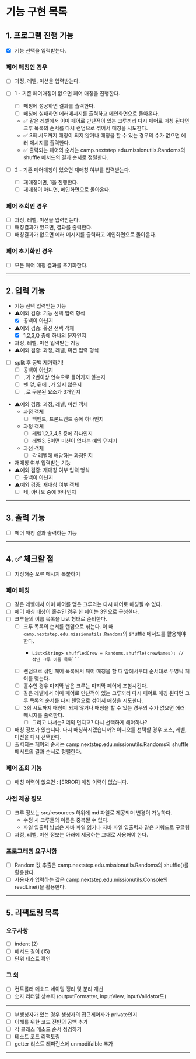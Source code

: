 # 기능 구현 목록

## 1. 프로그램 진행 기능
- [x] 기능 선택을 입력받는다.
### 페어 매칭인 경우
- [ ] 과정, 레벨, 미션을 입력받는다.
- [ ] 1 - 기존 페어매칭이 없으면 페어 매칭을 진행한다.
  - [ ] 매칭에 성공하면 결과를 출력한다.
  - [ ] 매칭에 실패하면 에러메시지를 출력하고 메인화면으로 돌아온다.
  - ✅ 같은 레벨에서 이미 페어로 만난적이 있는 크루끼리 다시 페어로 매칭 된다면 크루 목록의 순서를 다시 랜덤으로 섞어서 매칭을 시도한다.
  - ✅ 3회 시도까지 매칭이 되지 않거나 매칭을 할 수 있는 경우의 수가 없으면 에러 메시지를 출력한다.
  - ✅ 출력되는 페어의 순서는 camp.nextstep.edu.missionutils.Randoms의 shuffle 메서드의 결과 순서로 정렬한다.

- [ ] 2 - 기존 페어매칭이 있으면 재매칭 여부를 입력받는다.
  - [ ] 재매칭이면, 1을 진행한다.
  - [ ] 재매칭이 아니면, 메인화면으로 돌아온다.

### 페어 조회인 경우
- [ ] 과정, 레벨, 미션을 입력받는다.
- [ ] 매칭결과가 있으면, 결과를 출력한다.
- [ ] 매칭결과가 없으면 에러 메시지를 출력하고 메인화면으로 돌아온다.

### 페어 초기화인 경우
- [ ] 모든 페어 매칭 결과를 초기화한다.
 
---


## 2. 입력 기능

- 기능 선택 입력받는 기능
- ⚠️예외 검증: 기능 선택 입력 형식
  - [x] 공백이 아닌지

- ⚠️예외 검증: 옵션 선택 객체
  - [x] 1,2,3,Q 중에 하나의 문자인지

- 과정, 레벨, 미션 입력받는 기능
- ⚠️예외 검증: 과정, 레벨, 미션 입력 형식
- [ ] split 후 공백 제거하기!
  - [ ] 공백이 아닌지
  - [ ] `,`가 2번이상 연속으로 들어가지 않는지
  - [ ] 맨 앞, 뒤에 `,`가 있지 않은지
  - [ ] `,`로 구분된 요소가 3개인지

- ⚠️예외 검증:  과정, 레벨, 미션 객체
  - 과정 객체
    - [ ] 백엔드, 프론트엔드 중에 하나인지
  - 과정 객체
    - [ ] 레벨1,2,3,4,5 중에 하나인지
    - [ ] 레벨3, 5이면 미션이 없다는 예외 던지기
  - 과정 객체
    - [ ] 각 레벨에 해당하는 과정인지

- 재매칭 여부 입력받는 기능
- ⚠️예외 검증: 재매칭 여부 입력 형식
  - [ ] 공백이 아닌지

- ⚠️예외 검증: 재매칭 여부 객체
  - [ ] 네, 아니오 중에 하나인지
---

## 3. 출력 기능

- [ ] 페어 매칭 결과 출력하는 기능

---


## 4. ✅ 체크할 점
- [ ] 지정해준 오류 메시지 복붙하기
### 페어 매칭
- [ ] 같은 레벨에서 이미 페어를 맺은 크루와는 다시 페어로 매칭될 수 없다.
- [ ] 페어 매칭 대상이 홀수인 경우 한 페어는 3인으로 구성한다.
- [ ] 크루들의 이름 목록을 List<String> 형태로 준비한다.
  - [ ] 크루 목록의 순서를 랜덤으로 섞는다. 이 때 `camp.nextstep.edu.missionutils.Randoms`의 shuffle 메서드를 활용해야 한다.
    - ```List<String> crewNames; // 파일에서 로드한 크루 이름 목록
      List<String> shuffledCrew = Randoms.shuffle(crewNames); // 섞인 크루 이름 목록```
  - [ ] 랜덤으로 섞인 페어 목록에서 페어 매칭을 할 때 앞에서부터 순서대로 두명씩 페어를 맺는다.
  - [ ] 홀수인 경우 마지막 남은 크루는 마지막 페어에 포함시킨다.
  - [ ] 같은 레벨에서 이미 페어로 만난적이 있는 크루끼리 다시 페어로 매칭 된다면 크루 목록의 순서를 다시 랜덤으로 섞어서 매칭을 시도한다.
  - [ ] 3회 시도까지 매칭이 되지 않거나 매칭을 할 수 있는 경우의 수가 없으면 에러 메시지를 출력한다.
    - [ ] 그리고 나서는? 예외 던지고? 다시 선택하게 해야하나?
- [ ] 매칭 정보가 있습니다. 다시 매칭하시겠습니까?: 아니오를 선택할 경우 코스, 레벨, 미션을 다시 선택한다.
- [ ] 출력되는 페어의 순서는 camp.nextstep.edu.missionutils.Randoms의 shuffle 메서드의 결과 순서로 정렬한다.
### 페어 조회 기능
- [ ] 매칭 이력이 없으면 : [ERROR] 매칭 이력이 없습니다.
### 사전 제공 정보
- [ ] 크루 정보는 src/resources 하위에 md 파일로 제공되며 변경이 가능하다.
  - 수정 시 크루들의 이름은 중복될 수 없다.
  - 파일 입출력 방법은 자바 파일 읽기나 자바 파일 입출력과 같은 키워드로 구글링
- [ ] 과정, 레벨, 미션 정보는 아래에 제공하는 그대로 사용해야 한다.
### 프로그래밍 요구사항
- [ ] Random 값 추출은 camp.nextstep.edu.missionutils.Randoms의 shuffle()를 활용한다.
- [ ] 사용자가 입력하는 값은 camp.nextstep.edu.missionutils.Console의 readLine()을 활용한다.

---


## 5. 리팩토링 목록
### 요구사항
- [ ] indent (2)
- [ ] 메서드 길이 (15)
- [ ] 단위 테스트 확인 
### 그 외
- [ ] 컨트롤러 메소드 네이밍 정리 및 분리 개선
- [ ] 숫자 리터럴 상수화 (outputFormatter, inputView, inputValidator도)
---
- [ ] 부생성자가 있는 경우 생성자의 접근제어자가 private인지
- [ ] 이해를 위한 코드 전반의 공백 추가
- [ ] 각 클래스 메소드 순서 점검하기
- [ ] 테스트 코드 리팩토링
- [ ] getter 리스트 레퍼런스에 unmodifaible 추가
---- 